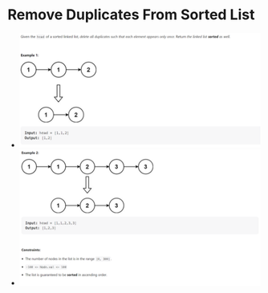 # Remove Duplicates From Sorted List

- ![description 1](./description_1.png)
- ![description 2](./description_2.png)
